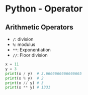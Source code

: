 # Python - Operator

## Arithmetic Operators

- `/`:  division
- `%`:  modulus
- `**`: Exponentiation
- `//`: Floor division

```py
x = 11
y = 3
print(x / y)  # 3.6666666666666665
print(x % y)  # 2
print(x // y) # 3
print(x ** y) # 1331
```

